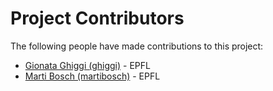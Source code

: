 # Project Contributors

The following people have made contributions to this project:


- [Gionata Ghiggi (ghiggi)](https://github.com/ghiggi) - EPFL
- [Marti Bosch (martibosch)](https://github.com/martibosch) - EPFL
 
